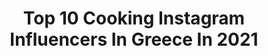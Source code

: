 ---
title: Top 10 Cooking Instagram Influencers In Greece In 2021
description: >-
  Find top cooking Instagram influencers in Greece in 2021. Most popular hashtags: #cooking #foodporn #instafood #foodstagram.
platform: Instagram
hits: 83
text_top: Analyze the top-rated Instagram profiles on inBeat.
text_bottom: Our search engine aggregates 83 Instagram influencers like this in Greece for you to collaborate.
profiles:
  - username: "alsisinanaj"
    fullname: >-
      Alsi Sinanaj
    bio: >-
      • Enthusiast • Easy & Delicious Meals for Everyone • TV Chef / Alsi’s Celebrity Cooking #alsisinanajfood • I'm getting back to my old roots. ⤵️
    location: "Greece"
    followers: 25721
    engagement: 317
    commentsToLikes: 0.022011
    id: ck6uelf2armi10j715roaoxrm
    verified: false
    hashtags: "#restaurant, #island, #foodporn, #alsisinanajfood"
  - username: "fofo_ntemiri"
    fullname: >-
      Fotini Ntemiri
    bio: >-
      Actress,love theater cinema TV,music,literature,ARTS!Love cooking,knitting!Love you all!!!!love dark chocolate too!!
    location: "Greece"
    followers: 14840
    engagement: 697
    commentsToLikes: 0.021080
    id: ck5pzbt6j07d70i113kyyi72i
    verified: false
    hashtags: "#friends, #happiness, #repost, #actress"
  - username: "terzidoudespoina_dietitian"
    fullname: >-
      Δέσποινα Τερζίδου
    bio: >-
      📍 Δαβάκη 36 Σκύδρα 👩🏻‍🎓Nutritionist-Dietitian 📚 A.T.E.I Thessalonikis 👩‍🍳Love healthy cooking ❤Eat like you love yourself
    location: "Greece"
    followers: 7693
    engagement: 855
    commentsToLikes: 0.017544
    id: ckaoxm55ydub50i78odtcuxly
    verified: false
    hashtags: "#foodie, #weightcontrol, #eathealthy, #healthyrecipe"
  - username: "justlife.gr"
    fullname: >-
      justlife.gr
    bio: >-
      Founder by @tinamel123 Owner & Content Creator Graphic designer Cook🍲 Travel 🛴 lifestyle 🍷 mum 💕 All 📸 & 📽 by me YouTube justlife.gr
    location: "Greece"
    followers: 4906
    engagement: 1111
    commentsToLikes: 0.638078
    id: ck6tiox5v14z30j71u8ov18hi
    verified: false
    hashtags: "#tastevoice, #masterpiece, #welovegreece, #youtubecreators"
  - username: "savvas__lichanidis"
    fullname: >-
      Savvas Lixanidis
    bio: >-
      Chef 🔪 - see you all juju bar restaurant @jujubarrestaurant
    location: "Greece"
    followers: 42225
    engagement: 472
    commentsToLikes: 0.014094
    id: ck5q4upylqbml0i11anrn069q
    verified: false
    hashtags: "#cooking, #lovecooking, #cheflife, #comingsoon"
  - username: "argirobarbarigou"
    fullname: >-
      Argiro Barbarigou
    bio: >-
      🔪 Greek Chef • TV Host • Cookbook Author 🍳argiro.gr 🍽 @PapadakisRestaurant 🧿Δες περισσότερα εδώ 👇
    location: "Greece"
    followers: 500381
    engagement: 159
    commentsToLikes: 0.066671
    id: ck5pvfdqahm110i11229pair7
    verified: true
    hashtags: "#food, #recipeoftheday, #breakfasttime, #argirobarbarigou"
  - username: "giorgos_tsoulis"
    fullname: >-
      Giorgos Tsoulis
    bio: >-
      Made in 🇬🇷 📺 @alphatv Τρίτη & Παρασκευή @popup_iliana 🎥 Youtube: GiorgosTsoulis 👉🏻 #ΜηΜασάς 🍳Βρείτε όλες τις συνταγές μου εδώ:
    location: "Greece"
    followers: 179568
    engagement: 175
    commentsToLikes: 0.024946
    id: ck0ttwpvu4n6c0i19id78h7xe
    verified: false
    hashtags: "#eeeeeats, #forkyeah, #huffposttaste, #mimasas"
  - username: "dimitris_konidaris"
    fullname: >-
      Dimitris konidaris
    bio: >-
      Head pastry Chef at @sovolosofficial Athens Greece🇬🇷
    location: "Greece"
    followers: 32720
    engagement: 352
    commentsToLikes: 0.022366
    id: ck0w0bc9mdcb00i19yp40m6f4
    verified: false
    hashtags: "#pastrychef, #picoftheday, #chocolatelover, #amazing"
  - username: "barkas_christos"
    fullname: >-
      Christos Barkas
    bio: >-
      YouTube channel Gastronomictraveler
    location: "Greece"
    followers: 55411
    engagement: 307
    commentsToLikes: 0.018586
    id: ck5btda0rfr890i11lnpoqjbr
    verified: true
    hashtags: "#chicken, #yammy, #farms, #chickenrecipes"
  - username: "lefteris.soultatos"
    fullname: >-
      Eleftherios Soultatos
    bio: >-
      👨‍🍳
    location: "Greece"
    followers: 60157
    engagement: 1260
    commentsToLikes: 0.007579
    id: ck0tuwykt91lo0i19tv0f52m5
    verified: false
    hashtags: "#instafood, #greekfood, #foodgram, #cheflife"
---